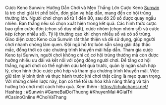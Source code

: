 Cược Keno Sunwin: Hướng Dẫn Chơi và Mẹo Thắng Lớn
Cược Keno [Sunwin](https://chukchansi.net/) là trò chơi giải trí phổ biến, đơn giản và hấp dẫn, mang đến cơ hội trúng thưởng lớn. Người chơi chọn số từ 1 đến 80, sau đó 20 số được quay ngẫu nhiên. Bạn thắng nếu số chọn xuất hiện trong kết quả. Các hình thức cược bao gồm cược đơn (chọn số duy nhất), cược nhóm (chọn nhóm số) và cược kép (chọn nhiều số). Tỷ lệ thưởng cao khi chọn nhiều số và có số trúng.
Giao diện cược Keno của Sunwin rất thân thiện và dễ sử dụng, giúp người chơi nhanh chóng làm quen. Đội ngũ hỗ trợ luôn sẵn sàng giải đáp thắc mắc, đồng thời có các chương trình khuyến mãi hấp dẫn. Tham gia cược Keno tại Sunwin, người chơi không chỉ có cơ hội trúng thưởng mà còn được hưởng nhiều ưu đãi và kết nối với cộng đồng người chơi.
Để tăng cơ hội thắng, người chơi có thể nghiên cứu kết quả trước, quản lý ngân sách hợp lý, chọn hình thức cược phù hợp và tham gia chương trình khuyến mãi. Việc giữ tâm lý bình tĩnh và thực hành trước khi chơi thật cũng là mẹo quan trọng. Với những chiến lược này, bạn có thể tối ưu hóa khả năng thắng và tận hưởng trò chơi một cách hiệu quả.
Xem thêm : https://chukchansi.net/
Hashtag : #Sunwin #GameBaiDoiThuong #KhuyenMai #GiaiTri #CasinoOnline #ChoiVaThang
